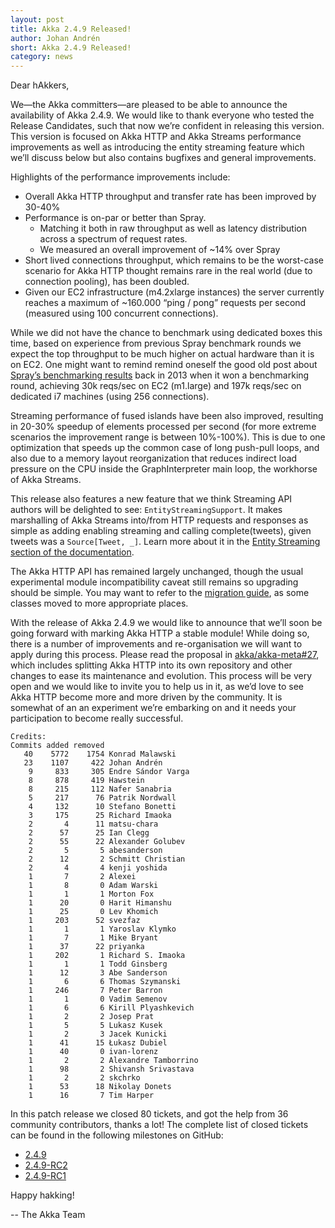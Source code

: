 ```yaml
---
layout: post
title: Akka 2.4.9 Released!
author: Johan Andrén
short: Akka 2.4.9 Released!
category: news
---
```

Dear hAkkers,

We—the Akka committers—are pleased to be able to announce the availability of Akka 2.4.9. We would like to thank 
everyone who tested the Release Candidates, such that now we’re confident in releasing this version. This version is 
focused on Akka HTTP and Akka Streams performance improvements as well as introducing the entity streaming feature 
which we’ll discuss below but also contains bugfixes and general improvements.

Highlights of the performance improvements include:

 * Overall Akka HTTP throughput and transfer rate has been improved by 30-40%
 * Performance is on-par or better than Spray.
   * Matching it both in raw throughput as well as latency distribution across a spectrum of request rates.
   * We measured an overall improvement of ~14% over Spray
 * Short lived connections throughput, which remains to be the worst-case scenario for Akka HTTP thought remains rare 
   in the real world (due to connection pooling), has been doubled.
 * Given our EC2 infrastructure (m4.2xlarge instances) the server currently reaches a maximum of ~160.000 “ping / pong” 
   requests per second (measured using 100 concurrent connections).

While we did not have the chance to benchmark using dedicated boxes this time, based on experience from previous Spray 
benchmark rounds we expect the top throughput to be much higher on actual hardware than it is on EC2. One might want to 
remind remind oneself the good old post about [Spray’s benchmarking results](http://spray.io/blog/2013-05-24-benchmarking-spray/) 
back in 2013 when it won a benchmarking round, achieving 30k reqs/sec on EC2 (m1.large) and 197k reqs/sec on dedicated 
i7 machines (using 256 connections).

Streaming performance of fused islands have been also improved, resulting in 20-30% speedup of elements processed per 
second (for more extreme scenarios the improvement range is between 10%-100%). This is due to one optimization that 
speeds up the common case of long push-pull loops, and also due to a memory layout reorganization that reduces indirect 
load pressure on the CPU inside the GraphInterpreter main loop, the workhorse of Akka Streams.

This release also features a new feature that we think Streaming API authors will be delighted to see: 
`EntityStreamingSupport`. It makes marshalling of Akka Streams into/from HTTP requests and responses as simple as 
adding enabling streaming and calling complete(tweets), given tweets was a `Source[Tweet, _]`. Learn more about it in the 
[Entity Streaming section of the documentation](http://doc.akka.io/docs/akka/2.4/java/http/routing-dsl/source-streaming-support.html).

The Akka HTTP API has remained largely unchanged, though the usual experimental module incompatibility caveat still 
remains so upgrading should be simple. You may want to refer to the 
[migration guide](http://doc.akka.io/docs/akka/2.4/scala/http/migration-guide-2.4.x-experimental.html), as some 
classes moved to more appropriate places.

With the release of Akka 2.4.9 we would like to announce that we’ll soon be going forward with marking Akka HTTP a 
stable module! While doing so, there is a number of improvements and re-organisation we will want to apply during this 
process. Please read the proposal in [akka/akka-meta#27](https://github.com/akka/akka-meta/issues/27), which includes 
splitting Akka HTTP into its own repository and other changes to ease its maintenance and evolution. This process will 
be very open and we would like to invite you to help us in it, as we’d love to see Akka HTTP become more and more 
driven by the community. It is somewhat of an an experiment we’re embarking on and it needs your participation to 
become really successful.

~~~
Credits:
Commits added removed
   40    5772    1754 Konrad Malawski
   23    1107     422 Johan Andrén
    9     833     305 Endre Sándor Varga
    8     878     419 Hawstein
    8     215     112 Nafer Sanabria
    5     217      76 Patrik Nordwall
    4     132      10 Stefano Bonetti
    3     175      25 Richard Imaoka
    2       4      11 matsu-chara
    2      57      25 Ian Clegg
    2      55      22 Alexander Golubev
    2       5       5 abesanderson
    2      12       2 Schmitt Christian
    2       4       4 kenji yoshida
    1       7       2 Alexei
    1       8       0 Adam Warski
    1       1       1 Morton Fox
    1      20       0 Harit Himanshu
    1      25       0 Lev Khomich
    1     203      52 svezfaz
    1       1       1 Yaroslav Klymko
    1       7       1 Mike Bryant
    1      37      22 priyanka
    1     202       1 Richard S. Imaoka
    1       1       1 Todd Ginsberg
    1      12       3 Abe Sanderson
    1       6       6 Thomas Szymanski
    1     246       7 Peter Barron
    1       1       0 Vadim Semenov
    1       6       6 Kirill Plyashkevich
    1       2       2 Josep Prat
    1       5       5 Lukasz Kusek
    1       2       3 Jacek Kunicki
    1      41      15 Łukasz Dubiel
    1      40       0 ivan-lorenz
    1       2       2 Alexandre Tamborrino
    1      98       2 Shivansh Srivastava
    1       2       2 skchrko
    1      53      18 Nikolay Donets
    1      16       7 Tim Harper
~~~

In this patch release we closed 80 tickets, and got the help from 36 community contributors, thanks a lot! The complete list of closed tickets can be found in the following milestones on GitHub:
  
 * [2.4.9](https://github.com/akka/akka/milestone/94?closed=1)
 * [2.4.9-RC2](https://github.com/akka/akka/milestone/92?closed=1)
 * [2.4.9-RC1](https://github.com/akka/akka/milestone/91?closed=1)

Happy hakking!


-- The Akka Team
